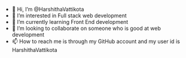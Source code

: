 - 👋 Hi, I’m @HarshithaVattikota
- 👀 I’m interested in Full stack web development 
- 🌱 I’m currently learning Front End development 
- 💞️ I’m looking to collaborate on someone who is good at web development 
- 📫 How to reach me is through my GitHub account and my user id is HarshithaVattikota

<!---
HarshithaVattikota/HarshithaVattikota is a ✨ special ✨ repository because its `README.md` (this file) appears on your GitHub profile.
You can click the Preview link to take a look at your changes.
--->
